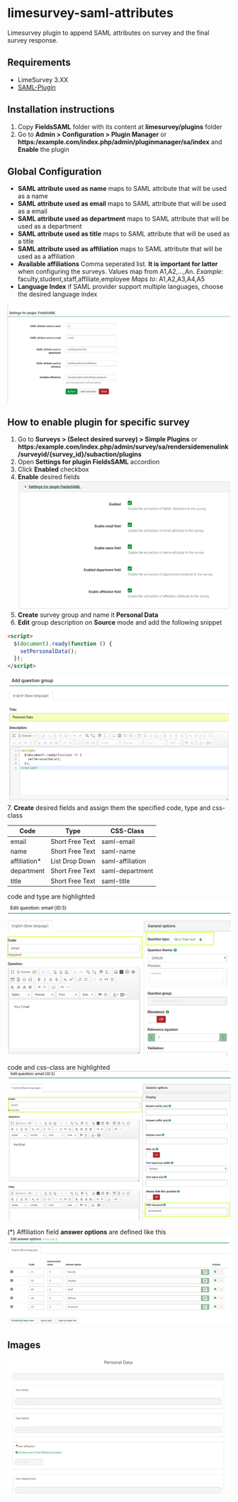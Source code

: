 # limesurvey-saml-attributes
Limesurvey plugin to append SAML attributes on survey and the final survey response.

## Requirements
* LimeSurvey 3.XX
* [SAML-Plugin](https://github.com/auth-it-center/Limesurvey-SAML-Authentication)

## Installation instructions
1. Copy **FieldsSAML** folder with its content at **limesurvey/plugins** folder
2. Go to **Admin > Configuration > Plugin Manager** or **https:/example.com/index.php/admin/pluginmanager/sa/index**
and **Enable** the plugin

## Global Configuration
* **SAML attribute used as name** maps to SAML attribute that will be used as a name
* **SAML attribute used as email** maps to SAML attribute that will be used as a email
* **SAML attribute used as department** maps to SAML attribute that will be used as a department
* **SAML attribute used as title** maps to SAML attribute that will be used as a title
* **SAML attribute used as affiliation** maps to SAML attribute that will be used as a affiliation
* **Available affiliations** Comma seperated list. **It is important for latter** when configuring the surveys.
Values map from A1,A2,...,An.
*Example*: faculty,student,staff,affiliate,employee
*Maps to*: A1,A2,A3,A4,A5
* **Language Index** if SAML provider support multiple languages, choose the desired language index

![Global Settings](images/global_settings.png)

## How to enable plugin for specific survey
1. Go to **Surveys > (Select desired survey) > Simple Plugins** or
**https:/example.com/index.php/admin/survey/sa/rendersidemenulink/surveyid/{survey_id}/subaction/plugins**
2. Open **Settings for plugin FieldsSAML** accordion
3. Click **Enabled** checkbox
4. **Enable** desired fields
![Plugin Settings](images/plugin_settings.png)
5. **Create** survey group and name it **Personal Data**
6. **Edit** group description on **Source** mode and add the following snippet
```html
<script>
  $(document).ready(function () {
    setPersonalData();
  });
</script>
```
![Personal Data Group](images/personal_data_group.png)
7. **Create** desired fields and assign them the specified code, type and css-class

| Code          | Type            | CSS-Class        |
|---------------|-----------------|------------------|
| email         | Short Free Text | saml-email       |
| name          | Short Free Text | saml-name        |
| affiliation\* | List Drop Down  | saml-affiliation |
| department    | Short Free Text | saml-department  |
| title         | Short Free Text | saml-title       |

code and type are highlighted
![code and type are highlighted](images/email_field_general.png)

code and css-class are highlighted
![code and css-class are highlighted](images/email_field_display.png)

(\*) Affiliation field **answer options** are defined like this
![Affiliation Field Answer Options](images/affiliation_answer_options.png)

## Images
![How saml data are appended on the survey](images/data_on_survey.png)
